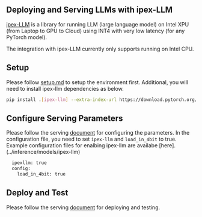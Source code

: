## Deploying and Serving LLMs with ipex-LLM
[ipex-LLM](https://ipex-llm.readthedocs.io/en/latest/doc/LLM/index.html) is a library for running LLM (large language model) on Intel XPU (from Laptop to GPU to Cloud) using INT4 with very low latency (for any PyTorch model).

The integration with ipex-LLM currently only supports running on Intel CPU.

## Setup
Please follow [setup.md](setup.md) to setup the environment first. Additional, you will need to install ipex-llm dependencies as below.
```bash
pip install .[ipex-llm] --extra-index-url https://download.pytorch.org/whl/cpu --extra-index-url https://pytorch-extension.intel.com/release-whl/stable/cpu/us/
```

## Configure Serving Parameters
Please follow the serving [document](serve.md#configure-deploying-parameters) for configuring the parameters. In the configuration file, you need to set `ipex-llm` and `load_in_4bit` to true. Example configuration files for enalbing ipex-llm are availabe [here].(../inference/models/ipex-llm)

```bash
  ipexllm: true
  config:
    load_in_4bit: true
```

## Deploy and Test
Please follow the serving [document](serve.md#deploy-the-model) for deploying and testing.